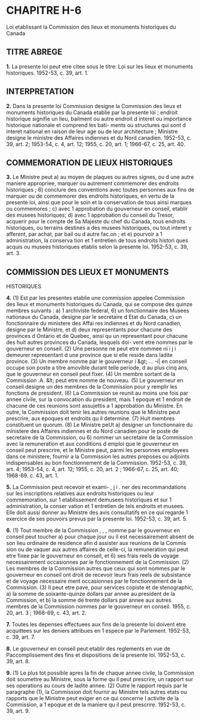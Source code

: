 
# CHAPITRE H-6
Loi etablissant la Commission des lieux et
monuments historiques du Canada

## TITRE ABREGE

**1.** La presente loi peut etre citee sous le
titre: Loi sur les lieux et monuments historiques.
1952-53, c. 39, art. 1.

## INTERPRETATION

**2.** Dans la presente loi
Commission designe la Commission des
lieux et monuments historiques du Canada
etablie par la presente loi ;
endroit historique signifie un lieu, bailment
ou autre endroit d interet ou importance
historique nationale et comprend les bati-
ments ou structures qui sont d interet
national en raison de leur age ou de leur
architecture ;
Ministre designe le ministre des Affaires
indiennes et du Nord canadien. 1952-53, c.
39, art. 2; 1953-54, c. 4, art. 12; 1955, c. 20,
art. 1; 1966-67, c. 25, art. 40.

## COMMEMORATION DE LIEUX HISTORIQUES

**3.** Le Ministre peut
a) au moyen de plaques ou autres signes,
ou d une autre maniere appropriee, marquer
ou autrement commemorer des endroits
historiques ;
6) conclure des conventions avec toutes
personnes aux fins de marquer ou de
commemorer des endroits historiques, en
vertu de la presente loi, ainsi que pour le
soin et la conservation de tous
ainsi marques ou commemores ;
c) avec 1 approbation du gouverneur en
conseil, etablir des musees historiques;
d) avec 1 approbation du conseil du Tresor,
acquerir pour le compte de Sa Majeste du
chef du Canada, tous endroits historiques,
ou terrains destines a des musees historiques,
ou tout interet y afferent, par achat, par
bail ou d autre fac.on ; et
e) pourvoir a 1 administration, la conserva
tion et 1 entretien de tous endroits histori
ques acquis ou musees historiques etablis
selon la presente loi. 1952-53, c. 39, art. 3.

## COMMISSION DES LIEUX ET MONUMENTS
HISTORIQUES

**4.** (1) Est par les presentes etablie une
commission appelee Commission des lieux et
monuments historiques du Canada, qui se
compose des quinze membres suivants :
a) 1 archiviste federal,
6) un fonctionnaire des Musees nationaux
du Canada, designe par le secretaire d Etat
du Canada,
c) un fonctionnaire du ministere des Affai
res indiennes et du Nord canadien, designe
par le Ministre, et
d) deux representants pour chacune des
provinces d Ontario et de Quebec, ainsi
qu un representant pour chacune des huit
autres provinces du Canada, lesquels doi-
vent etre nommes par le gouverneur en
conseil.
(2) Une personne ne peut etre nommee ni
i j i
demeurer representant d une province que si
elle reside dans ladite province.
(3) Un membre nomme par le gouverneur
i &amp;gt; ... -i|
en conseil occupe son poste a titre amovible
durant telle periode, d au plus cinq ans, que
le gouverneur en conseil peut fixer.
(4) Un membre sortant de la Commission
.A. &amp;lt;
peut etre nomme de nouveau.
(5) Le gouverneur en conseil designe un des
membres de la Commission pour y remplir les
fonctions de president.
(6) La Commission se reunit au moins une
fois par annee civile, sur la convocation du
president, mais 1 epoque et 1 endroit de
chacune de ces reunions sont assujettis a
1 approbation du Ministre. En outre, la
Commission doit tenir les autres reunions que
le Ministre peut prescrire, aux epoques et
endroits qu il determine.
(7) Huit membres constituent un quorum.
(8) Le Ministre peUt
a) designer un fonctionnaire du ministere
des Affaires indiennes et du Nord canadien
pour le poste de secretaire de la Commission,
ou
6) nommer un secretaire de la Commission
avec la remuneration et aux conditions
d emploi que le gouverneur en conseil peut
prescrire,
et le Ministre peut, parmi les personnes
employees dans ce ministere, fournir a la
Commission les autres preposes ou adjoints
indispensables au bon fonctionnement de la
Commission. 1952-53, c. 39, art. 4; 1953-54, c.
4, art. 12; 1955, c. 20, art. 2 ; 1966-67, c. 25, art.
40; 1968-69. c. 43, art. 1.

**5.** La Commission peut recevoir et exami-
, j i .
ner des recommandations sur les inscriptions
relatives aux endroits historiques ou leur
commemoration, sur 1 etablissement demusees
historiques et sur 1 administration, la conser
vation et 1 entretien de tels endroits et musees.
Elle doit aussi donner au Ministre des avis
consultatifs en ce qui regarde 1 exercice de ses
pouvoirs prevus par la presente loi. 1952-53, c.
39, art. 5.

**6.** (1) Tout membre de la Commission
, , ,
nomme par le gouverneur en conseil peut
toucher
a) pour chaque jour ou il est necessairement
absent de son lieu ordinaire de residence
afin d assister aux reunions de la Commis
sion ou de vaquer aux autres affaires de
celle-ci, la remuneration qui peut etre fixee
par le gouverneur en conseil, et
6) ses frais reels de voyage necessairement
occasionnes par le fonctionnement de la
Commission.
(2) Les membres de la Commission autres
que ceux qui sont nommes par le gouverneur
en conseil ont droit de recevoir leurs frais
reels de subsistance et de voyage necessaire
ment occasionnes par le fonctionnement de la
Commission.
(3) II peut etre pave, pour services
copiste et de stenographic,
a) la somme de soixante-quinze dollars par
annee au president de la Commission, et
b) la somme de trente dollars par annee
aux autres membres de la Commission
nommes par le gouverneur en conseil. 1955,
c. 20, art. 3 ; 1968-69, c. 43, art. 2.

**7.** Toutes les depenses effectuees aux fins
de la presente loi doivent etre acquittees sur
les deniers attribues en 1 espece par le
Parlement. 1952-53, c. 39, art. 7.

**8.** Le gouverneur en conseil peut etablir
des reglements en vue de Paccomplissement
des fins et dispositions de la presente loi.
1952-53, c. 39, art. 8.

**9.** (1) Le plus tot possible apres la fin de
chaque annee civile, la Commission doit
soumettre au Ministre, sous la forme qu il
peut prescrire, un rapport sur ses operations
au cours de ladite annee.
(2) Outre le rapport requis par le paragraphe
(1), la Commission doit fournir au Ministre
tels autres etats ou rapports que le Ministre
peut exiger en ce qui concerne I activite de la
Commission, a 1 epoque et de la maniere qu il
peut prescrire. 1952-53, c. 39, art. 9.
